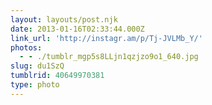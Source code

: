 ```yaml
---
layout: layouts/post.njk
date: 2013-01-16T02:33:44.000Z
link_url: 'http://instagr.am/p/Tj-JVLMb_Y/'
photos:
  - - ./tumblr_mgp5s8LLjn1qzjzo9o1_640.jpg
slug: du1SzQ
tumblrid: 40649970381
type: photo
---
```


